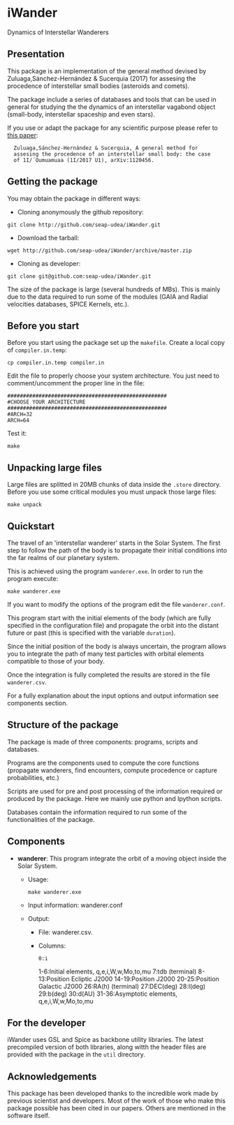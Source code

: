 # iWander
Dynamics of Interstellar Wanderers

Presentation
------------

This package is an implementation of the general method devised by
Zuluaga,Sánchez-Hernández & Sucerquia (2017) for assesing the
procedence of interstellar small bodies (asteroids and comets).

The package include a series of databases and tools that can be used
in general for studying the the dynamics of an interstellar vagabond
object (small-body, interstellar spaceship and even stars).

If you use or adapt the package for any scientific purpose please
refer to [this paper](http://arxiv.org):

      Zuluaga,Sánchez-Hernández & Sucerquia, A general method for
      assesing the procedence of an interstellar small body: the case
      of 1I/´Oumuamuaa (1I/2017 U1), arXiv:1120456.

Getting the package
-------------------

You may obtain the package in different ways:

- Cloning anonymously the github repository:
```  
git clone http://github.com/seap-udea/iWander.git
```  

- Download the tarball:
```  
wget http://github.com/seap-udea/iWander/archive/master.zip
```  

- Cloning as developer:
```  
git clone git@github.com:seap-udea/iWander.git
```  

The size of the package is large (several hundreds of MBs).  This is
mainly due to the data required to run some of the modules (GAIA and
Radial velocities databases, SPICE Kernels, etc.).  

Before you start
----------------

Before you start using the package set up the `makefile`.  Create a
local copy of `compiler.in.temp`:

```  
cp compiler.in.temp compiler.in
```  

Edit the file to properly choose your system architecture.  You just
need to comment/uncomment the proper line in the file:

```  
###################################################
#CHOOSE YOUR ARCHITECTURE
###################################################
#ARCH=32
ARCH=64
```  

Test it:

```  
make
```  

Unpacking large files
---------------------

Large files are splitted in 20MB chunks of data inside the `.store`
directory.  Before you use some critical modules you must unpack those
large files:

```  
make unpack
```  

Quickstart
----------

The travel of an 'interstellar wanderer' starts in the Solar System.
The first step to follow the path of the body is to propagate their
initial conditions into the far realms of our planetary system.

This is achieved using the program `wanderer.exe`.  In order to run
the program execute:

```  
make wanderer.exe
```  

If you want to modify the options of the program edit the file
`wanderer.conf`.

This program start with the initial elements of the body (which are
fully specified in the configuration file) and propagate the orbit
into the distant future or past (this is specified with the variable
`duration`).

Since the initial position of the body is always uncertain, the
program allows you to integrate the path of many test particles with
orbital elements compatible to those of your body.

Once the integration is fully completed the results are stored in the
file `wanderer.csv`.

For a fully explanation about the input options and output information see
components section.

Structure of the package
------------------------

The package is made of three components: programs, scripts and
databases.  

Programs are the components used to compute the core functions
(propagate wanderers, find encounters, compute procedence or capture
probabilities, etc.)

Scripts are used for pre and post processing of the information
required or produced by the package.  Here we mainly use python and
Ipython scripts.

Databases contain the information required to run some of the
functionalities of the package.

Components
----------

- **wanderer**: This program integrate the orbit of a moving object
  inside the Solar System.
  
  * Usage: 

    ``
    make wanderer.exe
    ``

  * Input information: wanderer.conf

  * Output: 

    + File: wanderer.csv.
    + Columns:

          0:i
	  1-6:Initial elements, q,e,i,W,w,Mo,to,mu
	  7:tdb (terminal)
	  8-13:Position Ecliptic J2000
	  14-19:Position J2000
	  20-25:Position Galactic J2000
	  26:RA(h) (terminal)
	  27:DEC(deg)
	  28:l(deg)
	  29:b(deg)
	  30:d(AU)
	  31-36:Asymptotic elements, q,e,i,W,w,Mo,to,mu



For the developer
-----------------

iWander uses GSL and Spice as backbone utility libraries.  The latest
precompiled version of both libraries, along witth the header files
are provided with the package in the `util` directory.

Acknowledgements
----------------

This package has been developed thanks to the incredible work made by
previous scientist and developers. Most of the work of those who make
this package possible has been cited in our papers.  Others are
mentioned in the software itself.